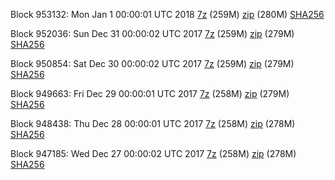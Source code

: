 Block 953132: Mon Jan  1 00:00:01 UTC 2018 [7z](https://transfer.sh/c7G5h/bootstrap.dat.20180101.7z) (259M) [zip](https://transfer.sh/K5n8p/bootstrap.dat.20180101.zip) (280M) [SHA256](https://transfer.sh/OzfvY/sha256.txt)

Block 952036: Sun Dec 31 00:00:02 UTC 2017 [7z](https://transfer.sh/bq3Sl/bootstrap.dat.20171231.7z) (259M) [zip](https://transfer.sh/kaQMQ/bootstrap.dat.20171231.zip) (279M) [SHA256](https://transfer.sh/4afK3/sha256.txt)

Block 950854: Sat Dec 30 00:00:02 UTC 2017 [7z](https://transfer.sh/FaOf6/bootstrap.dat.20171230.7z) (259M) [zip](https://transfer.sh/120qmI/bootstrap.dat.20171230.zip) (279M) [SHA256](https://transfer.sh/i3Nui/sha256.txt)

Block 949663: Fri Dec 29 00:00:01 UTC 2017 [7z](https://transfer.sh/15Yi5q/bootstrap.dat.20171229.7z) (258M) [zip](https://transfer.sh/jSmlA/bootstrap.dat.20171229.zip) (279M) [SHA256](https://transfer.sh/lGGsR/sha256.txt)

Block 948438: Thu Dec 28 00:00:01 UTC 2017 [7z](https://transfer.sh/HCb7J/bootstrap.dat.20171228.7z) (258M) [zip](https://transfer.sh/kPRdt/bootstrap.dat.20171228.zip) (278M) [SHA256](https://transfer.sh/aJPfr/sha256.txt)

Block 947185: Wed Dec 27 00:00:02 UTC 2017 [7z](https://transfer.sh/tUgjx/bootstrap.dat.20171227.7z) (258M) [zip](https://transfer.sh/d3D8v/bootstrap.dat.20171227.zip) (278M) [SHA256](https://transfer.sh/8zVY7/sha256.txt)
